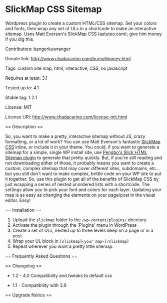 SlickMap CSS Sitemap
====================

Wordpress plugin to create a custom HTML/CSS sitemap. Set your colors and fonts, then wrap any set of ULs in a shortcode to make an interactive sitemap. Uses Matt Everson's SlickMap CSS (astuteo.com); give him money if you dig this. 


Contributors: bangerkuwranger

Donate link: http://www.chadacarino.com/burnallmoney.html

Tags: custom site map, html, interactive, CSS, no javascript

Requires at least: 3.1

Tested up to: 4.1

Stable tag: 1.2.1

License: MIT

License URI: http://www.chadacarino.com/license-mit.html

== Description ==

So, you want to make a pretty, interactive sitemap without JS, crazy formatting, or a lot of work? You can use Matt Everson's fantastic [SlickMap CSS](http://astuteo.com/slickmap/) inline, or include it in your theme. You could, if you want to generate a sitemap for a simple, single WP install site, use [Pengbo's Slick HTML Sitemap plugin](http://pengbos.com/blog/slick-html-sitemap) to generate that pretty quickly. But, if you're still reading and not downloading either of those, it probably means you want to create a custom, complex sitemap that may cover different sites, subdomains, etc... but you still don't want to make complex, brittle code on your WP site to put it together. So, use this plugin to get all of the benefits of SlickMap CSS by just wrapping a series of nested unordered lists with a shortcode. The settings allow you to pick your font and colors for each layer. Updating your map is as easy as changing the elements on your page/post in the visual editor. Easy!

== Installation ==

1. Upload the `slickmap` folder to the `/wp-content/plugins/` directory
2. Activate the plugin through the 'Plugins' menu in WordPress
3. Create a set of ULs, nested up to three levels deep on a page or in a post.
4. Wrap your UL block in `[slickmap]<your map>[/slickmap]`
5. Repeat wherever you want a pretty little sitemap.

== Frequently Asked Questions ==



== Changelog ==

* 1.2 - 4.0 Compatibility and tweaks to default css

* 1.1 - Compatibility with 3.9


== Upgrade Notice ==
